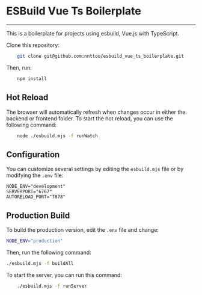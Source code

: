  

# ESBuild Vue Ts Boilerplate


--- 

This is a boilerplate for projects using esbuild, Vue.js with TypeScript.

Clone this repository:

```sh
    git clone git@github.com:nnttoo/esbuild_vue_ts_boilerplate.git
```

Then, run:

```sh 
    npm install
```

## Hot Reload

The browser will automatically refresh when changes occur in either the backend or frontend folder. To start the hot reload, you can use the following command:

```sh
    node ./esbuild.mjs -f runWatch
```

## Configuration

You can customize several settings by editing the `esbuild.mjs` file or by modifying the `.env` file:

```env
NODE_ENV="development"
SERVERPORT="6767"
AUTORELOAD_PORT="7878"
```

## Production Build

To build the production version, edit the `.env` file and change:

```sh
NODE_ENV="production"
```

Then, run the following command:

```sh
./esbuild.mjs -f buildAll
```

To start the server, you can run this command:

```sh
    ./esbuild.mjs -f runServer
```